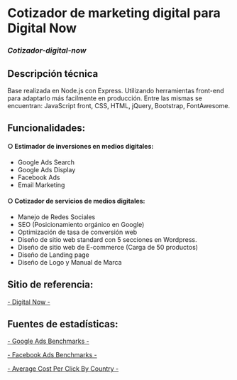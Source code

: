 # Cotizador de marketing digital para Digital Now
### _Cotizador-digital-now_

## Descripción técnica

Base realizada en Node.js con Express. Utilizando herramientas front-end para adaptarlo más facilmente en producción. Entre las mismas se encuentran: JavaScript front, CSS, HTML, jQuery, Bootstrap, FontAwesome.

## Funcionalidades:

#### ○ Estimador de inversiones en medios digitales:
- Google Ads Search
- Google Ads Display
- Facebook Ads
- Email Marketing

#### ○ Cotizador de servicios de medios digitales:
- Manejo de Redes Sociales
- SEO (Posicionamiento orgánico en Google)
- Optimización de tasa de conversión web
- Diseño de sitio web standard con 5 secciones en Wordpress.
- Diseño de sitio web de E-commerce (Carga de 50 productos)
- Diseño de Landing page
- Diseño de Logo y Manual de Marca

##  Sitio de referencia:

[- Digital Now -](https://digitalnow.com.ar)

## Fuentes de estadísticas:

[- Google Ads Benchmarks -](https://www.wordstream.com/blog/ws/2016/02/29/google-adwords-industry-benchmarks)

[- Facebook Ads Benchmarks -](https://www.wordstream.com/blog/ws/2017/02/28/facebook-advertising-benchmarks)

[- Average Cost Per Click By Country -](https://www.wordstream.com/blog/ws/2015/07/06/average-cost-per-click)
